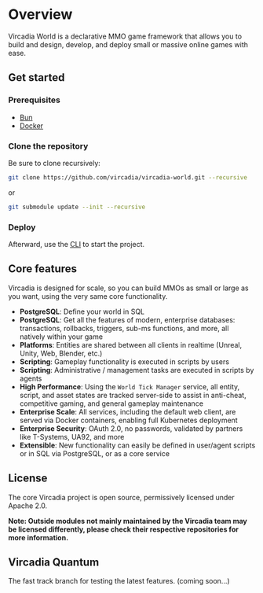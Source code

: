 # Overview

Vircadia World is a declarative MMO game framework that allows you to build and design, develop, and deploy small or massive online games with ease.

## Get started

### Prerequisites

* [Bun](https://bun.sh/)
* [Docker](https://www.docker.com/)

### Clone the repository

Be sure to clone recursively:

```sh
git clone https://github.com/vircadia/vircadia-world.git --recursive
```
or
```sh
git submodule update --init --recursive
```

### Deploy

Afterward, use the [CLI](./cli/README.md) to start the project.

## Core features

Vircadia is designed for scale, so you can build MMOs as small or large as you want, using the very same core functionality.

* **PostgreSQL**: Define your world in SQL
* **PostgreSQL**: Get all the features of modern, enterprise databases: transactions, rollbacks, triggers, sub-ms functions, and more, all natively within your game
* **Platforms**: Entities are shared between all clients in realtime (Unreal, Unity, Web, Blender, etc.)
* **Scripting**: Gameplay functionality is executed in scripts by users
* **Scripting**: Administrative / management tasks are executed in scripts by agents
* **High Performance**: Using the `World Tick Manager` service, all entity, script, and asset states are tracked server-side to assist in anti-cheat, competitive gaming, and general gameplay maintenance
* **Enterprise Scale**: All services, including the default web client, are served via Docker containers, enabling full Kubernetes deployment
* **Enterprise Security**: OAuth 2.0, no passwords, validated by partners like T-Systems, UA92, and more
* **Extensible**: New functionality can easily be defined in user/agent scripts or in SQL via PostgreSQL, or as a core service

## License

The core Vircadia project is open source, permissively licensed under Apache 2.0.

**Note: Outside modules not mainly maintained by the Vircadia team may be licensed differently, please check their respective repositories for more information.**

## Vircadia Quantum

The fast track branch for testing the latest features. (coming soon...)

<!-- TODO: We should remove all the SDK submods, and mount the ENTIRE repo to docker but only use the workingdirs, so that we only have one version of files needed. -->